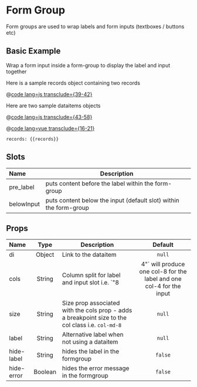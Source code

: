 # Form Group
Form groups are used to wrap labels and form inputs (textboxes / buttons etc) 
## Basic Example
Wrap a form input inside a form-group to display the label and input together

Here is a sample records object containing two records

@[code lang=js transclude={39-42}](@/docs/components/form-group.md)

Here are two sample dataitems objects 

@[code lang=js transclude={43-58}](@/docs/components/form-group.md)

@[code lang=vue transclude={16-21}](@/docs/components/form-group.md)
<template>
<form-group :di="dataitems.MyDataitem1" cols="4|8">
	<textbox slot-scope="{ di }" :di="di" v-model="records.MyDataitem1"/>
</form-group>
<form-group :di="dataitems.MyDataitem2" cols="4|8">
	<btn-group slot-scope="{ di }" :di="di" v-model="records.MyDataitem2" justified/>
</form-group>
</template>

`records: {{records}}`
## Slots
Name        | Description 
:--------   | ----------- 
pre_label   | puts content before the label within the form-group
belowInput  | puts content below the input (default slot) within the form-group

## Props
Name        | Type    | Description | Default
:--------   | :----:  | ----------- | :-----:
di          | Object  | Link to the dataitem | `null`
cols        | String  | Column split for label and input slot i.e. `"8|4"` will produce one col-8 for the label and one col-4 for the input | `null`
size        | String  | Size prop associated with the cols prop - adds a breakpoint size to the col class i.e. `col-md-8` | `null`
label       | String  | Alternative label when not using a dataitem | `null`
hide-label  | String  | hides the label in the formgroup | `false`
hide-error  | Boolean | hides the error message in the formgroup | `false`

<script>
export default {
  data() {
    return {
      records: {
        MyDataitem1: "Joe",
        MyDataitem2: 1,
      },
      dataitems: {
        MyDataitem1: {
          name: "FirstName",
          label: "First Name:"
        },
        MyDataitem2: {
          name: "YesNo",
          label: "Are you sure?",
          lookup: {
            items: [
              { label: "Yes", value: 1 },
              { label: "No", value: 2 }
            ]
          }
        }
      },
    }
  },
}
</script>